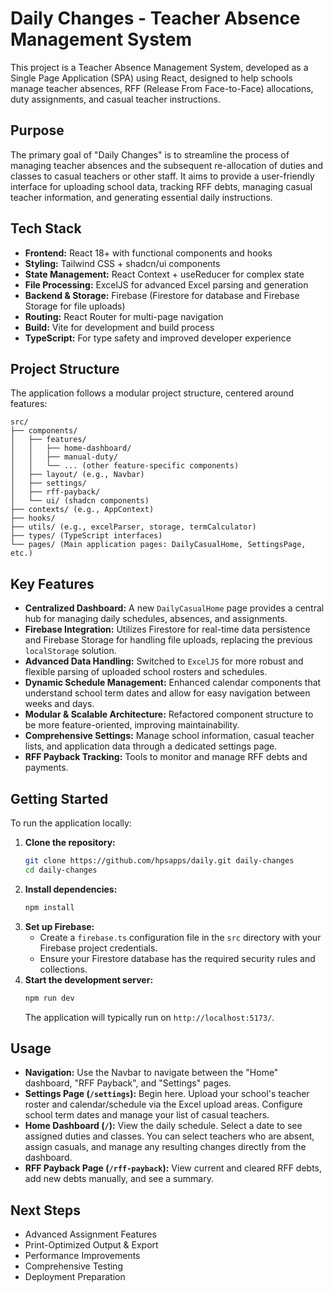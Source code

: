 # Daily Changes - Teacher Absence Management System

This project is a Teacher Absence Management System, developed as a Single Page Application (SPA) using React, designed to help schools manage teacher absences, RFF (Release From Face-to-Face) allocations, duty assignments, and casual teacher instructions.

## Purpose

The primary goal of "Daily Changes" is to streamline the process of managing teacher absences and the subsequent re-allocation of duties and classes to casual teachers or other staff. It aims to provide a user-friendly interface for uploading school data, tracking RFF debts, managing casual teacher information, and generating essential daily instructions.

## Tech Stack

*   **Frontend:** React 18+ with functional components and hooks
*   **Styling:** Tailwind CSS + shadcn/ui components
*   **State Management:** React Context + useReducer for complex state
*   **File Processing:** ExcelJS for advanced Excel parsing and generation
*   **Backend & Storage:** Firebase (Firestore for database and Firebase Storage for file uploads)
*   **Routing:** React Router for multi-page navigation
*   **Build:** Vite for development and build process
*   **TypeScript:** For type safety and improved developer experience

## Project Structure

The application follows a modular project structure, centered around features:

```
src/
├── components/
│   ├── features/
│   │   ├── home-dashboard/
│   │   ├── manual-duty/
│   │   └── ... (other feature-specific components)
│   ├── layout/ (e.g., Navbar)
│   ├── settings/
│   ├── rff-payback/
│   └── ui/ (shadcn components)
├── contexts/ (e.g., AppContext)
├── hooks/
├── utils/ (e.g., excelParser, storage, termCalculator)
├── types/ (TypeScript interfaces)
└── pages/ (Main application pages: DailyCasualHome, SettingsPage, etc.)
```

## Key Features

*   **Centralized Dashboard:** A new `DailyCasualHome` page provides a central hub for managing daily schedules, absences, and assignments.
*   **Firebase Integration:** Utilizes Firestore for real-time data persistence and Firebase Storage for handling file uploads, replacing the previous `localStorage` solution.
*   **Advanced Data Handling:** Switched to `ExcelJS` for more robust and flexible parsing of uploaded school rosters and schedules.
*   **Dynamic Schedule Management:** Enhanced calendar components that understand school term dates and allow for easy navigation between weeks and days.
*   **Modular & Scalable Architecture:** Refactored component structure to be more feature-oriented, improving maintainability.
*   **Comprehensive Settings:** Manage school information, casual teacher lists, and application data through a dedicated settings page.
*   **RFF Payback Tracking:** Tools to monitor and manage RFF debts and payments.

## Getting Started

To run the application locally:

1.  **Clone the repository:**
    ```bash
    git clone https://github.com/hpsapps/daily.git daily-changes
    cd daily-changes
    ```
2.  **Install dependencies:**
    ```bash
    npm install
    ```
3.  **Set up Firebase:**
    *   Create a `firebase.ts` configuration file in the `src` directory with your Firebase project credentials.
    *   Ensure your Firestore database has the required security rules and collections.
4.  **Start the development server:**
    ```bash
    npm run dev
    ```
    The application will typically run on `http://localhost:5173/`.

## Usage

*   **Navigation:** Use the Navbar to navigate between the "Home" dashboard, "RFF Payback", and "Settings" pages.
*   **Settings Page (`/settings`):** Begin here. Upload your school's teacher roster and calendar/schedule via the Excel upload areas. Configure school term dates and manage your list of casual teachers.
*   **Home Dashboard (`/`):** View the daily schedule. Select a date to see assigned duties and classes. You can select teachers who are absent, assign casuals, and manage any resulting changes directly from the dashboard.
*   **RFF Payback Page (`/rff-payback`):** View current and cleared RFF debts, add new debts manually, and see a summary.

## Next Steps

*   Advanced Assignment Features
*   Print-Optimized Output & Export
*   Performance Improvements
*   Comprehensive Testing
*   Deployment Preparation
